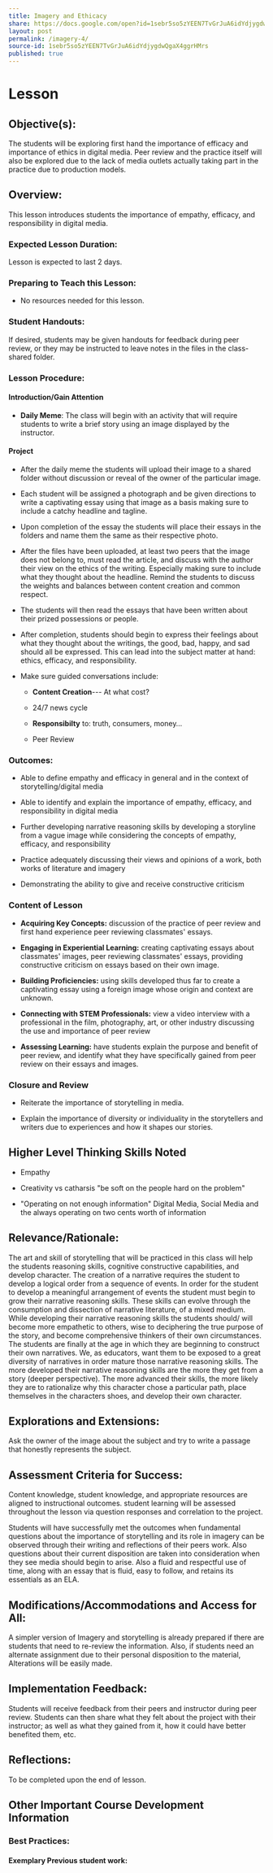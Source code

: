 ```yaml
---
title: Imagery and Ethicacy
share: https://docs.google.com/open?id=1sebr5so5zYEEN7TvGrJuA6idYdjygdwQgaX4ggrHMrs
layout: post
permalink: /imagery-4/
source-id: 1sebr5so5zYEEN7TvGrJuA6idYdjygdwQgaX4ggrHMrs
published: true
---
```

#  Lesson

##  Objective(s):

The students will be exploring first hand the importance of efficacy and importance of ethics in digital media. Peer review and the practice itself will also be explored due to the lack of media outlets actually taking part in the practice due to production models.

##  Overview:

This lesson introduces students the importance of empathy, efficacy, and responsibility in digital media.

###  Expected Lesson Duration: 

Lesson is expected to last 2 days.

###  Preparing to Teach this Lesson:

- No resources needed for this lesson.

###  Student Handouts:

If desired, students may be given handouts for feedback during peer review, or they may be instructed to leave notes in the files in the class-shared folder.

###  Lesson Procedure:

####  Introduction/Gain Attention

-  **Daily Meme**: The class will begin with an activity that will require students to write a brief story using an image displayed by the instructor.

####  Project

-   After the daily meme the students will upload their image to a shared folder without discussion or reveal of the owner of the particular image.

    

-   Each student will be assigned a photograph and be given directions to write a captivating essay using that image as a basis making sure to include a catchy headline and tagline.

    

-   Upon completion of the essay the students will place their essays in the folders and name them the same as their respective photo.

    

-   After the files have been uploaded, at least two peers that the image does not belong to, must read the article, and discuss with the author their view on the ethics of the writing. Especially making sure to include what they thought about the headline. Remind the students to discuss the weights and balances between content creation and common respect.

    

-   The students will then read the essays that have been written about their prized possessions or people.

    

-   After completion, students should begin to express their feelings about what they thought about the writings, the good, bad, happy, and sad should all be expressed. This can lead into the subject matter at hand: ethics, efficacy, and responsibility.

    

-   Make sure guided conversations include:

    

	-   **Content Creation**--- At what cost?

    

	-   24/7 news cycle

    

	-   **Responsibilty** to: truth, consumers, money…

    

	-   Peer Review

###  Outcomes:

 -   Able to define empathy and efficacy in general and in the context of storytelling/digital media

    

-   Able to identify and explain the importance of empathy, efficacy, and responsibility in digital media

    

-   Further developing narrative reasoning skills by developing a storyline from a vague image while considering the concepts of empathy, efficacy, and responsibility

    

-   Practice adequately discussing their views and opinions of a work, both works of literature and imagery

    

-   Demonstrating the ability to give and receive constructive criticism

   

###   Content of Lesson

- **Acquiring Key Concepts:** discussion of the practice of peer review and first hand experience peer reviewing classmates' essays.

- **Engaging in Experiential Learning:** creating captivating essays about classmates' images, peer reviewing classmates' essays, providing constructive criticism on essays based on their own image.

- **Building Proficiencies:** using skills developed thus far to create a captivating essay using a foreign image whose origin and context are unknown.

- **Connecting with STEM Professionals:** view a video interview with a professional in the film, photography, art, or other industry discussing the use and importance of peer review

- **Assessing Learning:** have students explain the purpose and benefit of peer review, and identify what they have specifically gained from peer review on their essays and images.

###  Closure and Review

    

-   Reiterate the importance of storytelling in media.

    

-   Explain the importance of diversity or individuality in the storytellers and writers due to experiences and how it shapes our stories.

    

##  Higher Level Thinking Skills Noted

    

-   Empathy

    

-   Creativity vs catharsis "be soft on the people hard on the problem"

    

-   "Operating on not enough information" Digital Media, Social Media and the always operating on two cents worth of information

    

##  Relevance/Rationale:

The art and skill of storytelling that will be practiced in this class will help the students reasoning skills, cognitive constructive capabilities, and develop character. The creation of a narrative requires the student to develop a logical order from a sequence of events. In order for the student to develop a meaningful arrangement of events the student must begin to grow their narrative reasoning skills. These skills can evolve through the consumption and dissection of narrative literature, of a mixed medium. While developing their narrative reasoning skills the students should/ will become more empathetic to others, wise to deciphering the true purpose of the story, and become comprehensive thinkers of their own circumstances. The students are finally at the age in which they are beginning to construct their own narratives. We, as educators, want them to be exposed to a great diversity of narratives in order mature those narrative reasoning skills. The more developed their narrative reasoning skills are the more they get from a story (deeper perspective). The more advanced their skills, the more likely they are to rationalize why this character chose a particular path, place themselves in the characters shoes, and develop their own character.

##  Explorations and Extensions:

Ask the owner of the image about the subject and try to write a passage that honestly represents the subject.

##  Assessment Criteria for Success:

Content knowledge, student knowledge, and appropriate resources are aligned to instructional outcomes. student learning will be assessed throughout the lesson via question responses and correlation to the project.

Students will have successfully met the outcomes when fundamental questions about the importance of storytelling and its role in imagery can be observed through their writing and reflections of their peers work. Also questions about their current disposition are taken into consideration when they see media should begin to arise. Also a fluid and respectful use of time, along with an essay that is fluid, easy to follow, and retains its essentials as an ELA.

##  Modifications/Accommodations and Access for All:

A simpler version of Imagery and storytelling is already prepared if there are students that need to re-review the information. Also, if students need an alternate assignment due to their personal disposition to the material, Alterations will be easily made.

##  Implementation Feedback: 

Students will receive feedback from their peers and instructor during peer review. Students can then share what they felt about the project with their instructor; as well as what they gained from it, how it could have better benefited them, etc.

##  Reflections:

To be completed upon the end of lesson.

##  Other Important Course Development Information

###  Best Practices:

#### Exemplary Previous student work: 

